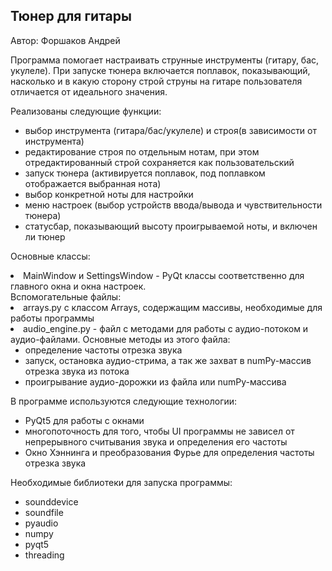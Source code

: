 <h2>Тюнер для гитары</h2>

<p>Автор: Форшаков Андрей</p>

<p>Программа помогает настраивать струнные инструменты (гитару, бас, укулеле). При запуске тюнера включается поплавок, показывающий, насколько и в какую сторону строй струны на гитаре пользователя отличается от идеального значения.  </p>

<p>Реализованы следующие функции:
	<ul>
		<li>выбор инструмента (гитара/бас/укулеле) и строя(в зависимости от инструмента)</li>
		<li>редактирование строя по отдельным нотам, при этом отредактированный строй сохраняется как пользовательский</li>
		<li>запуск тюнера (активируется поплавок, под поплавком отображается выбранная нота) </li>
		<li>выбор конкретной ноты для настройки  </li>
		<li>меню настроек (выбор устройств ввода/вывода и чувствительности тюнера) </li>
		<li>статусбар, показывающий высоту проигрываемой ноты, и включен ли тюнер </li>
	</ul>
</p>

<p>Основные классы:
	<li>MainWindow и SettingsWindow - PyQt классы соответственно для главного окна и окна настроек. </li>
Вспомогательные файлы:
	<li>arrays.py c классом Arrays, содержащим массивы, необходимые для работы программы</li>
	<li>audio_engine.py - файл с методами для работы с аудио-потоком и аудио-файлами. Основные методы из этого файла:
		<ul>
			<li>определение частоты отрезка звука</li>
			<li>запуск, остановка аудио-стрима, а так же захват в numPy-массив отрезка звука из потока</li>
			<li>проигрывание аудио-дорожки из файла или numPy-массива</li>
		</ul>
	</li>
</p>

<p>В программе используются следующие технологии:
	<ul>
		<li>PyQt5 для работы с окнами</li>
		<li>многопоточность для того, чтобы UI программы не зависел от непрерывного считывания звука и определения его частоты</li>
		<li>Окно Хэннинга и преобразования Фурье для определения частоты отрезка звука</li>
	</ul>
</p>

<p>Необходимые библиотеки для запуска программы:
	<ul>
		<li>sounddevice</li>
		<li>soundfile</li>
		<li>pyaudio</li>
		<li>numpy</li>
		<li>pyqt5</li>
		<li>threading</li>
	</ul>
</p>